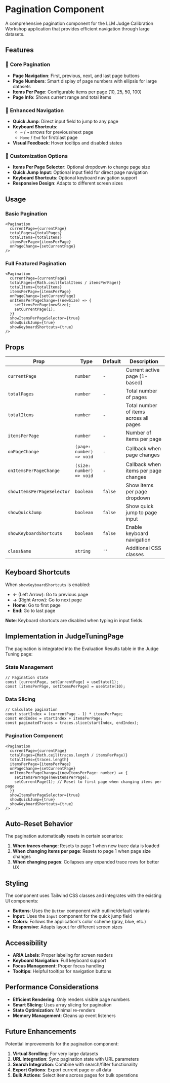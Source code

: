 # Pagination Component

A comprehensive pagination component for the LLM Judge Calibration Workshop application that provides efficient navigation through large datasets.

## Features

### 🎯 **Core Pagination**
- **Page Navigation**: First, previous, next, and last page buttons
- **Page Numbers**: Smart display of page numbers with ellipsis for large datasets
- **Items Per Page**: Configurable items per page (10, 25, 50, 100)
- **Page Info**: Shows current range and total items

### 🚀 **Enhanced Navigation**
- **Quick Jump**: Direct input field to jump to any page
- **Keyboard Shortcuts**: 
  - `←` / `→` arrows for previous/next page
  - `Home` / `End` for first/last page
- **Visual Feedback**: Hover tooltips and disabled states

### 🎨 **Customization Options**
- **Items Per Page Selector**: Optional dropdown to change page size
- **Quick Jump Input**: Optional input field for direct page navigation
- **Keyboard Shortcuts**: Optional keyboard navigation support
- **Responsive Design**: Adapts to different screen sizes

## Usage

### Basic Pagination
```tsx
<Pagination
  currentPage={currentPage}
  totalPages={totalPages}
  totalItems={totalItems}
  itemsPerPage={itemsPerPage}
  onPageChange={setCurrentPage}
/>
```

### Full Featured Pagination
```tsx
<Pagination
  currentPage={currentPage}
  totalPages={Math.ceil(totalItems / itemsPerPage)}
  totalItems={totalItems}
  itemsPerPage={itemsPerPage}
  onPageChange={setCurrentPage}
  onItemsPerPageChange={(newSize) => {
    setItemsPerPage(newSize);
    setCurrentPage(1);
  }}
  showItemsPerPageSelector={true}
  showQuickJump={true}
  showKeyboardShortcuts={true}
/>
```

## Props

| Prop | Type | Default | Description |
|------|------|---------|-------------|
| `currentPage` | `number` | - | Current active page (1-based) |
| `totalPages` | `number` | - | Total number of pages |
| `totalItems` | `number` | - | Total number of items across all pages |
| `itemsPerPage` | `number` | - | Number of items per page |
| `onPageChange` | `(page: number) => void` | - | Callback when page changes |
| `onItemsPerPageChange` | `(size: number) => void` | - | Callback when items per page changes |
| `showItemsPerPageSelector` | `boolean` | `false` | Show items per page dropdown |
| `showQuickJump` | `boolean` | `false` | Show quick jump to page input |
| `showKeyboardShortcuts` | `boolean` | `false` | Enable keyboard navigation |
| `className` | `string` | `''` | Additional CSS classes |

## Keyboard Shortcuts

When `showKeyboardShortcuts` is enabled:

- **←** (Left Arrow): Go to previous page
- **→** (Right Arrow): Go to next page
- **Home**: Go to first page
- **End**: Go to last page

**Note**: Keyboard shortcuts are disabled when typing in input fields.

## Implementation in JudgeTuningPage

The pagination is integrated into the Evaluation Results table in the Judge Tuning page:

### State Management
```tsx
// Pagination state
const [currentPage, setCurrentPage] = useState(1);
const [itemsPerPage, setItemsPerPage] = useState(10);
```

### Data Slicing
```tsx
// Calculate pagination
const startIndex = (currentPage - 1) * itemsPerPage;
const endIndex = startIndex + itemsPerPage;
const paginatedTraces = traces.slice(startIndex, endIndex);
```

### Pagination Component
```tsx
<Pagination
  currentPage={currentPage}
  totalPages={Math.ceil(traces.length / itemsPerPage)}
  totalItems={traces.length}
  itemsPerPage={itemsPerPage}
  onPageChange={setCurrentPage}
  onItemsPerPageChange={(newItemsPerPage: number) => {
    setItemsPerPage(newItemsPerPage);
    setCurrentPage(1); // Reset to first page when changing items per page
  }}
  showItemsPerPageSelector={true}
  showQuickJump={true}
  showKeyboardShortcuts={true}
/>
```

## Auto-Reset Behavior

The pagination automatically resets in certain scenarios:

1. **When traces change**: Resets to page 1 when new trace data is loaded
2. **When changing items per page**: Resets to page 1 when page size changes
3. **When changing pages**: Collapses any expanded trace rows for better UX

## Styling

The component uses Tailwind CSS classes and integrates with the existing UI components:

- **Buttons**: Uses the `Button` component with outline/default variants
- **Input**: Uses the `Input` component for the quick jump field
- **Colors**: Follows the application's color scheme (gray, blue, etc.)
- **Responsive**: Adapts layout for different screen sizes

## Accessibility

- **ARIA Labels**: Proper labeling for screen readers
- **Keyboard Navigation**: Full keyboard support
- **Focus Management**: Proper focus handling
- **Tooltips**: Helpful tooltips for navigation buttons

## Performance Considerations

- **Efficient Rendering**: Only renders visible page numbers
- **Smart Slicing**: Uses array slicing for pagination
- **State Optimization**: Minimal re-renders
- **Memory Management**: Cleans up event listeners

## Future Enhancements

Potential improvements for the pagination component:

1. **Virtual Scrolling**: For very large datasets
2. **URL Integration**: Sync pagination state with URL parameters
3. **Search Integration**: Combine with search/filter functionality
4. **Export Options**: Export current page or all data
5. **Bulk Actions**: Select items across pages for bulk operations
